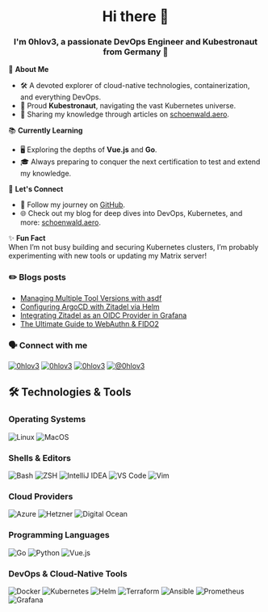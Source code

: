 <h1 align="center">Hi there 👋</h1>
<h3 align="center">I'm 0hlov3, a passionate DevOps Engineer and Kubestronaut from Germany 🚀</h3>

🌟 **About Me**  
- 🛠️ A devoted explorer of cloud-native technologies, containerization, and everything DevOps.  
- 🌌 Proud **Kubestronaut**, navigating the vast Kubernetes universe.  
- 📝 Sharing my knowledge through articles on [schoenwald.aero](https://schoenwald.aero/posts/).  

📚 **Currently Learning**  
- 🖥️ Exploring the depths of **Vue.js** and **Go**.  
- 🎓 Always preparing to conquer the next certification to test and extend my knowledge.

💬 **Let's Connect**  
- 🐾 Follow my journey on [GitHub](https://github.com/0hlov3).  
- 🌐 Check out my blog for deep dives into DevOps, Kubernetes, and more: [schoenwald.aero](https://schoenwald.aero/posts/).  

✨ **Fun Fact**  
When I’m not busy building and securing Kubernetes clusters, I’m probably experimenting with new tools or updating my Matrix server!  


### ✏️ Blogs posts
<!-- BLOG-POST-LIST:START -->
- [Managing Multiple Tool Versions with asdf](https://schoenwald.aero/posts/2025-02-20_managing-multiple-tool-versions/)
- [Configuring ArgoCD with Zitadel via Helm](https://schoenwald.aero/posts/2025-02-16_argocd-oidc/)
- [Integrating Zitadel as an OIDC Provider in Grafana](https://schoenwald.aero/posts/2025-02-12_integrating_zitadel_as_an_oidc_provider_in_grafana/)
- [The Ultimate Guide to WebAuthn &amp; FIDO2](https://schoenwald.aero/posts/2025-02-5_the-ultimate-guide-to-webauthn-fido2/)
<!-- BLOG-POST-LIST:END -->

### 🗣️ Connect with me
<p align="left">
<a href="https://matrix.to/#/@0hlov3:privatetrace.io" target="blank"><img src="https://img.shields.io/badge/Chat-Matrix-informational?style=flat&logo=matrix&logoColor=white&color=2bbc8a" alt="0hlov3" /></a>
<a href="https://gts.privatetrace.io/@0hlov3" target="blank"><img src="https://img.shields.io/badge/Microblogging-Mastodon-informational?style=flat&logo=linux&logoColor=white&color=2bbc8a" alt="0hlov3" /></a> 
<a href="https://www.linkedin.com/in/olafschoenwald/" target="blank"><img src="https://img.shields.io/badge/Microblogging-LinkedIn-informational?style=flat&logo=linkedin&logoColor=white&color=2bbc8a" alt="0hlov3" /></a>
<a href="https://blog.schoenwald.aero" target="blank"><img src="https://img.shields.io/badge/Blogging-Medium-informational?style=flat&logo=medium&logoColor=white&color=2bbc8a" alt="@0hlov3" /></a>
</p>

<h2>🛠️ Technologies & Tools</h2>

<h3>Operating Systems</h3>
<p>
  <img src="https://img.shields.io/badge/OS-Linux-informational?style=flat&logo=linux&logoColor=white&color=2bbc8a" alt="Linux" />
  <img src="https://img.shields.io/badge/OS-MacOS-informational?style=flat&logo=macos&logoColor=white&color=2bbc8a" alt="MacOS" />
</p>

<h3>Shells & Editors</h3>
<p>
  <img src="https://img.shields.io/badge/Shell-Bash-informational?style=flat&logo=gnu-bash&logoColor=white&color=2bbc8a" alt="Bash" />
  <img src="https://img.shields.io/badge/Shell-ZSH-informational?style=flat&logo=zsh&logoColor=white&color=2bbc8a" alt="ZSH" />
  <img src="https://img.shields.io/badge/Editor-IntelliJ_IDEA-informational?style=flat&logo=intellij-idea&logoColor=white&color=2bbc8a" alt="IntelliJ IDEA" />
  <img src="https://img.shields.io/badge/Editor-VS_Code-informational?style=flat&logo=Visual-Studio-Code&logoColor=white&color=2bbc8a" alt="VS Code" />
  <img src="https://img.shields.io/badge/Editor-Vim-informational?style=flat&logo=vim&logoColor=white&color=2bbc8a" alt="Vim" />
</p>

<h3>Cloud Providers</h3>
<p>
  <img src="https://img.shields.io/badge/Cloud-Azure-informational?style=flat&logo=microsoftazure&logoColor=white&color=2bbc8a" alt="Azure" />
  <img src="https://img.shields.io/badge/Cloud-Hetzner-informational?style=flat&logo=hetzner&logoColor=white&color=2bbc8a" alt="Hetzner" />
  <img src="https://img.shields.io/badge/Cloud-Digital_Ocean-informational?style=flat&logo=digitalocean&logoColor=white&color=2bbc8a" alt="Digital Ocean" />
</p>

<h3>Programming Languages</h3>
<p>
  <img src="https://img.shields.io/badge/Code-Golang-informational?style=flat&logo=go&logoColor=white&color=2bbc8a" alt="Go" />
  <img src="https://img.shields.io/badge/Code-Python-informational?style=flat&logo=python&logoColor=white&color=2bbc8a" alt="Python" />
  <img src="https://img.shields.io/badge/Code-Vue-informational?style=flat&logo=vue.js&logoColor=white&color=2bbc8a" alt="Vue.js" />
</p>

<h3>DevOps & Cloud-Native Tools</h3>
<p>
  <img src="https://img.shields.io/badge/Tools-Docker-informational?style=flat&logo=docker&logoColor=white&color=2bbc8a" alt="Docker" />
  <img src="https://img.shields.io/badge/Tools-Kubernetes-informational?style=flat&logo=kubernetes&logoColor=white&color=2bbc8a" alt="Kubernetes" />
  <img src="https://img.shields.io/badge/Tools-Helm-informational?style=flat&logo=helm&logoColor=white&color=2bbc8a" alt="Helm" />
  <img src="https://img.shields.io/badge/Tools-Terraform-informational?style=flat&logo=terraform&logoColor=white&color=2bbc8a" alt="Terraform" />
  <img src="https://img.shields.io/badge/Tools-Ansible-informational?style=flat&logo=ansible&logoColor=white&color=2bbc8a" alt="Ansible" />
  <img src="https://img.shields.io/badge/Tools-Prometheus-informational?style=flat&logo=prometheus&logoColor=white&color=2bbc8a" alt="Prometheus" />
  <img src="https://img.shields.io/badge/Tools-Grafana-informational?style=flat&logo=grafana&logoColor=white&color=2bbc8a" alt="Grafana" />
</p>
